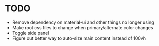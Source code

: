 # TODO

- Remove dependency on material-ui and other things no longer using
- Make root css files to change when primary/alternate color changes
- Toggle side panel
- Figure out better way to auto-size main content instead of 100vh
